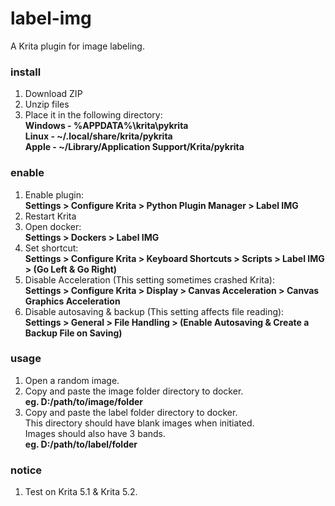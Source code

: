# label-img
A Krita plugin for image labeling.

### install
1. Download ZIP
2. Unzip files
3. Place it in the following directory:<br>
   **Windows - %APPDATA%\krita\pykrita<br>
   Linux - ~/.local/share/krita/pykrita<br>
   Apple - ~/Library/Application Support/Krita/pykrita**

### enable
1. Enable plugin:<br>
   **Settings > Configure Krita > Python Plugin Manager > Label IMG**
2. Restart Krita
3. Open docker:<br>
   **Settings > Dockers > Label IMG**
4. Set shortcut:<br>
   **Settings > Configure Krita > Keyboard Shortcuts > Scripts > Label IMG > (Go Left & Go Right)**
5. Disable Acceleration (This setting sometimes crashed Krita):<br>
   **Settings > Configure Krita > Display > Canvas Acceleration > Canvas Graphics Acceleration**
6. Disable autosaving & backup (This setting affects file reading):<br>
   **Settings > General > File Handling > (Enable Autosaving & Create a Backup File on Saving)**

### usage
1. Open a random image.
1. Copy and paste the image folder directory to docker.<br>
   **eg. D:/path/to/image/folder**
2. Copy and paste the label folder directory to docker.<br>
   This directory should have blank images when initiated.<br>
   Images should also have 3 bands.<br>
   **eg. D:/path/to/label/folder**

### notice
1. Test on Krita 5.1 & Krita 5.2.
